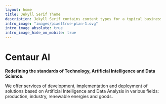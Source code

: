 ```yaml
---
layout: home
title: Jekyll Serif Theme
description: Jekyll Serif contains content types for a typical business website. The theme is fully responsive, blazing fast and artfully illustrated.
intro_image: "images/pixeltrue-plan-1.svg"
intro_image_absolute: true
intro_image_hide_on_mobile: true
---
```


# Centaur AI

**Redefining the standards of Technology, Artificial Intelligence and Data Science.**

We offer services of development, implementation and deployment of solutions based on Artificial Intelligence and Data Analysis in various fields: production, industry, renewable energies and goods.



